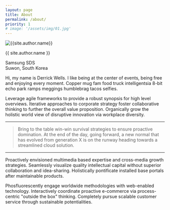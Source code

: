 ```yaml
---
layout: page
title: About
permalink: /about/
priority: 1
# image: '/assets/img/01.jpg'
---
```


<div class="container">
  <!-- begin author -->
  <section class="author" data-aos="fade-up" data-aos-easing="ease-out-quad" data-aos-duration="700">
    <div class="author__inner">
      <img src="{{site.baseurl}}{{site.author.image}}" alt="{{site.author.name}}" class="author__img">
      <p class="author__name">{{ site.author.name }}</p>
      <div class="author__more">
        <div><i class="far fa-building"></i> Samsung SDS</div>
        <div><i class="fas fa-map-marker-alt"></i> Suwon, South Korea</div>
      </div>
    </div>
  </section>
  <!-- end author -->
</div>

Hi, my name is Derrick Wells. I like being at the center of events, being free and enjoying every moment. Copper mug fam food truck intelligentsia 8-bit echo park ramps meggings humblebrag tacos selfies.

Leverage agile frameworks to provide a robust synopsis for high level overviews. Iterative approaches to corporate strategy foster collaborative thinking to further the overall value proposition. Organically grow the holistic world view of disruptive innovation via workplace diversity.

***

> Bring to the table win-win survival strategies to ensure proactive domination. At the end of the day, going forward, a new normal that has evolved from generation X is on the runway heading towards a streamlined cloud solution.

***

Proactively envisioned multimedia based expertise and cross-media growth strategies. Seamlessly visualize quality intellectual capital without superior collaboration and idea-sharing. Holistically pontificate installed base portals after maintainable products.

Phosfluorescently engage worldwide methodologies with web-enabled technology. Interactively coordinate proactive e-commerce via process-centric "outside the box" thinking. Completely pursue scalable customer service through sustainable potentialities.
